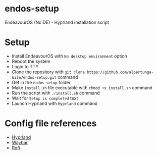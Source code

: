 # endos-setup
EndeavourOS (No DE) - Hyprland installation script

# Setup
- Install EndeavourOS with ```No desktop environment``` option
- Reboot the system
- Login to TTY
- Clone the repository with ```git clone https://github.com/alpertunga-bile/endos-setup.git``` command
- Get in the ```endos-setup``` folder
- Make ```install.sh``` file executable with ```chmod +x install.sh``` command
- Run the script with ```./install.sh``` command
- Wait for ```Setup is completed``` text
- Launch Hyprland with ```Hyprland``` command

# Config file references

- [Hyprland](https://github.com/linuxmobile/hyprland-dots)
- [Waybar](https://github.com/DN-debug/waybar-examples/tree/main/waybar-examples/river)
- [Rofi](https://github.com/catppuccin/rofi/tree/main/basic)